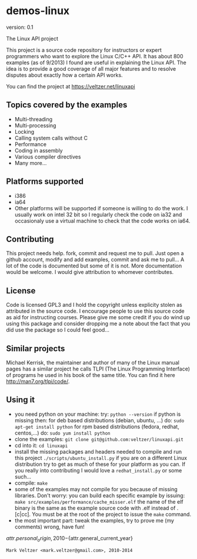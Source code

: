 demos-linux
===========

version: 0.1

The Linux API project

This project is a source code repository for instructors or expert programmers
who want to explore the Linux C/C++ API.
It has about 800 examples (as of 9/2013) I found are useful in explaining the Linux API.
The idea is to provide a good coverage of all major features and to resolve disputes
about exactly how a certain API works.

You can find the project at https://veltzer.net/linuxapi

Topics covered by the examples
------------------------------
* Multi-threading
* Multi-processing
* Locking
* Calling system calls without C
* Performance
* Coding in assembly
* Various compiler directives
* Many more...

Platforms supported
-------------------
* i386
* ia64
* Other platforms will be supported if someone is willing to do the work.
I usually work on intel 32 bit so I regularly check the code on ia32 and occasionaly
use a virtual machine to check that the code works on ia64.

Contributing
------------
This project needs help. fork, commit and request me to pull.
Just open a github account, modify and add examples, commit and ask me to pull...
A lot of the code is documented but some of it is not. More documentation would be welcome.
I would give attribution to whomever contributes.

License
-------
Code is licensed GPL3 and I hold the copyright unless explicity stolen as attributed in the source code.
I encourage people to use this source code as aid for instructing courses.
Please give me some credit if you do wind up using this package and consider dropping
me a note about the fact that you did use the package so I could feel good...

Similar projects
----------------
Michael Kerrisk, the maintainer and author of many of the Linux manual pages has a similar project he calls
TLPI (The Linux Programming Interface) of programs he used in his book of the same title. You can find
it here http://man7.org/tlpi/code/.

Using it
--------
* you need python on your machine:
try:
`python --version`
if python is missing then:
for deb based distributions (debian, ubuntu, ...) do:
`sudo apt-get install python`
for rpm based distributions (fedora, redhat, centos,...) do:
`sudo yum install python`
* clone the examples: `git clone git@github.com:veltzer/linuxapi.git`
* cd into it: `cd linuxapi`
* install the missing packages and headers needed to compile and run this project `./scripts/ubuntu_install.py`
if you are on a different Linux distribution try to get as much of these for your platform
as you can. If you really into contributing I would love a `redhat_install.py` or some such...
* compile: `make`
* some of the examples may not compile for you because of missing libraries. Don't worry:
you can build each specific example by issuing:
`make src/examples/performance/cache_misser.elf`
the name of the elf binary is the same as the example source code with .elf instead of
.[c|cc].
You must be at the root of the project to issue the `make` command.
* the most important part: tweak the examples, try to prove me (my comments) wrong, have fun!

${attr.personal_origin}, 2010-${attr.general_current_year}

	Mark Veltzer <mark.veltzer@gmail.com>, 2010-2014
